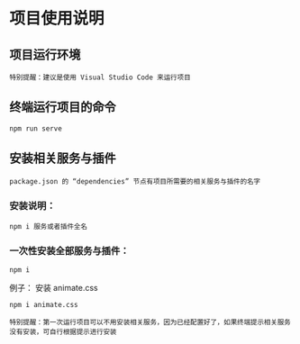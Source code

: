 # 项目使用说明

## 项目运行环境
`特别提醒：建议是使用 Visual Studio Code 来运行项目` 

## 终端运行项目的命令
```
npm run serve
```

## 安装相关服务与插件
`package.json 的 “dependencies” 节点有项目所需要的相关服务与插件的名字`

### 安装说明：
```
npm i 服务或者插件全名
```
### 一次性安装全部服务与插件：
```
npm i
```
例子：
安装 animate.css
```
npm i animate.css
```
`特别提醒：第一次运行项目可以不用安装相关服务，因为已经配置好了，如果终端提示相关服务没有安装，可自行根据提示进行安装`